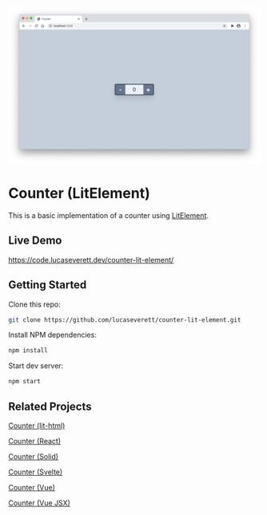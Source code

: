 <div style="text-align:center"><img src ="preview.png" /></div>

# Counter (LitElement)

This is a basic implementation of a counter using [LitElement](https://lit-element.polymer-project.org/).

## Live Demo

https://code.lucaseverett.dev/counter-lit-element/

## Getting Started

Clone this repo:

```sh
git clone https://github.com/lucaseverett/counter-lit-element.git
```

Install NPM dependencies:

```sh
npm install
```

Start dev server:

```sh
npm start
```

## Related Projects

[Counter (lit-html)](https://github.com/lucaseverett/counter-lit-html)

[Counter (React)](https://github.com/lucaseverett/counter-react)

[Counter (Solid)](https://github.com/lucaseverett/counter-solid)

[Counter (Svelte)](https://github.com/lucaseverett/counter-svelte)

[Counter (Vue)](https://github.com/lucaseverett/counter-vue)

[Counter (Vue JSX)](https://github.com/lucaseverett/counter-vue-jsx)
